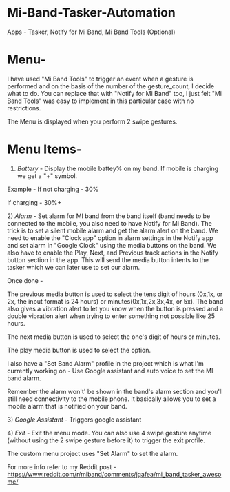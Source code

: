 # Mi-Band-Tasker-Automation

Apps - Tasker, Notify for Mi Band, Mi Band Tools (Optional)

# Menu-

I have used "Mi Band Tools" to trigger an event when a gesture is performed and on the basis of the number of the gesture_count, I decide what to do. You can replace that with "Notify for Mi Band" too, I just felt "Mi Band Tools" was easy to implement in this particular case with no restrictions.

The Menu is displayed when you perform 2 swipe gestures.

# Menu Items-

1) *Battery* - Display the mobile battey% on my band. If mobile is charging we get a "+" symbol.

Example - If not charging - 30%

If charging - 30%+

2) *Alarm* - Set alarm for MI band from the band itself (band needs to be connected to the mobile, you also need to have Notify for Mi Band). The trick is to set a silent mobile alarm and get the alarm alert on the band. We need to enable the "Clock app" option in alarm settings in the Notify app and set alarm in "Google Clock" using the media buttons on the band. We also have to enable the Play, Next, and Previous track actions in the Notify button section in the app. This will send the media button intents to the tasker which we can later use to set our alarm.

Once done -

The previous media button is used to select the tens digit of hours (0x,1x, or 2x, the input format is 24 hours) or minutes(0x,1x,2x,3x,4x, or 5x). The band also gives a vibration alert to let you know when the button is pressed and a double vibration alert when trying to enter something not possible like 25 hours.

The next media button is used to select the one's digit of hours or minutes.

The play media button is used to select the option.

I also have a "Set Band Alarm" profile in the project which is what I'm currently working on - Use Google assistant and auto voice to set the MI band alarm.

Remember the alarm won't' be shown in the band's alarm section and you'll still need connectivity to the mobile phone. It basically allows you to set a mobile alarm that is notified on your band.

3) *Google Assistant* - Triggers google assistant

4) *Exit* - Exit the menu mode. You can also use 4 swipe gesture anytime (without using the 2 swipe gesture before it) to trigger the exit profile.

The custom menu project uses "Set Alarm" to set the alarm.

For more info refer to my Reddit post - https://www.reddit.com/r/miband/comments/jqafea/mi_band_tasker_awesome/
